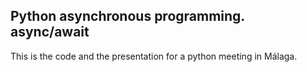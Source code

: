 ## Python asynchronous programming. async/await
This is the code and the presentation for a python meeting in Málaga.
